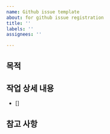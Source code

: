 ```yaml
---
name: Github issue template
about: for github issue registration
title: ''
labels: ''
assignees: ''

---
```


## 목적
>
## 작업 상세 내용
- []
>
## 참고 사항
